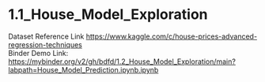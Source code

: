 # 1.1_House_Model_Exploration
Dataset Reference Link https://www.kaggle.com/c/house-prices-advanced-regression-techniques                                                                                         
Binder Demo Link: https://mybinder.org/v2/gh/bdfd/1.2_House_Model_Exploration/main?labpath=House_Model_Prediction.ipynb.ipynb                                         
